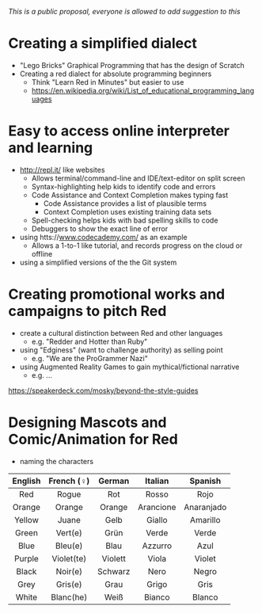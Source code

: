 _This is a public proposal, everyone is allowed to add suggestion to this_

# Creating a simplified dialect
* "Lego Bricks" Graphical Programming that has the design of Scratch
* Creating a red dialect for absolute programming beginners
    * Think "Learn Red in Minutes" but easier to use
    * https://en.wikipedia.org/wiki/List_of_educational_programming_languages

# Easy to access online interpreter and learning
* http://repl.it/ like websites
    * Allows terminal/command-line and IDE/text-editor on split screen
    * Syntax-highlighting help kids to identify code and errors
    * Code Assistance and Context Completion makes typing fast
        * Code Assistance provides a list of plausible terms
        * Context Completion uses existing training data sets
    * Spell-checking helps kids with bad spelling skills to code
    * Debuggers to show the exact line of error
* using htts://www.codecademy.com/ as an example
    * Allows a 1-to-1 like tutorial, and records progress on the cloud or offline
* using a simplified versions of the the Git system

# Creating promotional works and campaigns to pitch Red
* create a cultural distinction between Red and other languages
    * e.g. "Redder and Hotter than Ruby"
* using "Edginess" (want to challenge authority) as selling point
    * e.g. "We are the ProGrammer Nazi"
* using Augmented Reality Games to gain mythical/fictional narrative
    * e.g. ...

https://speakerdeck.com/mosky/beyond-the-style-guides

# Designing Mascots and Comic/Animation for Red
* naming the characters

|English|French (♀)|German |Italian  |Spanish   |
|:-----:|:--------:|:-----:|:-------:|:--------:|
|Red    |Rogue     |Rot    |Rosso    |Rojo      |
|Orange |Orange    |Orange |Arancione|Anaranjado|
|Yellow |Juane     |Gelb   |Giallo   |Amarillo  |
|Green  |Vert(e)   |Grün   |Verde    |Verde     |
|Blue   |Bleu(e)   |Blau   |Azzurro  |Azul      |
|Purple |Violet(te)|Violett|Viola    |Violet    |
|Black  |Noir(e)   |Schwarz|Nero     |Negro     |
|Grey   |Gris(e)   |Grau   |Grigo    |Gris      |
|White  |Blanc(he) |Weiß   |Bianco   |Blanco    |